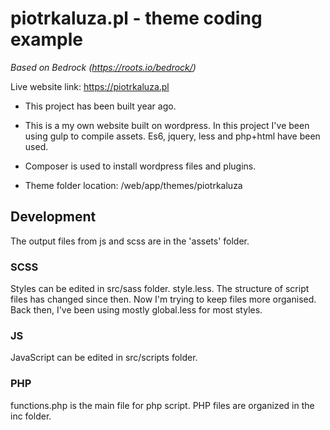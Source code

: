 # piotrkaluza.pl - theme coding example
*Based on Bedrock (https://roots.io/bedrock/)*

Live website link: https://piotrkaluza.pl

* This project has been built year ago.

* This is a my own website built on wordpress. In this project I've been using gulp to compile assets. Es6, jquery, less and php+html have been used.

* Composer is used to install wordpress files and plugins.

* Theme folder location: /web/app/themes/piotrkaluza

## Development
The output files from js and scss are in the 'assets' folder.

### SCSS
Styles can be edited in src/sass folder. style.less. The structure of script files has changed since then. Now I'm trying to keep files more organised. Back then, I've been using mostly global.less for most styles.

### JS
JavaScript can be edited in src/scripts folder.

### PHP
functions.php is the main file for php script. PHP files are organized in the inc folder.